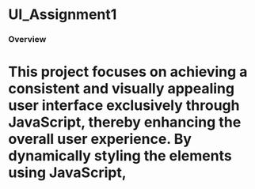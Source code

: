 # UI_Assignment1
### Overview
# This project focuses on achieving a consistent and visually appealing user interface exclusively through JavaScript, thereby enhancing the overall user experience. By dynamically styling the elements using JavaScript, 
